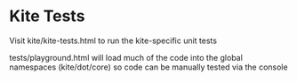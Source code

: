 # Kite Tests

Visit kite/kite-tests.html to run the kite-specific unit tests

tests/playground.html will load much of the code into the global namespaces (kite/dot/core) so code can be manually tested via the console